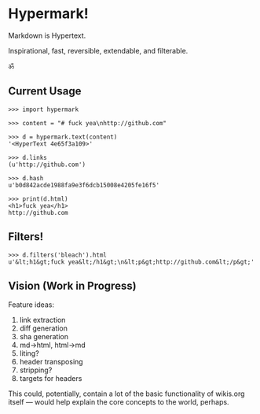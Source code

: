 # Hypermark!

Markdown is Hypertext.

Inspirational, fast, reversible,
extendable, and filterable.

ॐ


## Current Usage

```pycon
>>> import hypermark

>>> content = "# fuck yea\nhttp://github.com"

>>> d = hypermark.text(content)
'<HyperText 4e65f3a109>'

>>> d.links
(u'http://github.com')

>>> d.hash
u'b0d842acde1988fa9e3f6dcb15008e4205fe16f5'

>>> print(d.html)
<h1>fuck yea</h1>
http://github.com
```

## Filters!

```pycon
>>> d.filters('bleach').html
u'&lt;h1&gt;fuck yea&lt;/h1&gt;\n&lt;p&gt;http://github.com&lt;/p&gt;'
```

## Vision (Work in Progress)

Feature ideas:

1. link extraction
2. diff generation
3. sha generation
4. md->html, html->md
5. liting?
6. header transposing
6. stripping?
7. targets for headers

This could, potentially, contain a lot of the basic functionality of wikis.org
itself — would help explain the core concepts to the world, perhaps.

